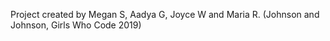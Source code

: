 Project created by Megan S, Aadya G, Joyce W and Maria R. (Johnson and Johnson, Girls Who Code 2019)
